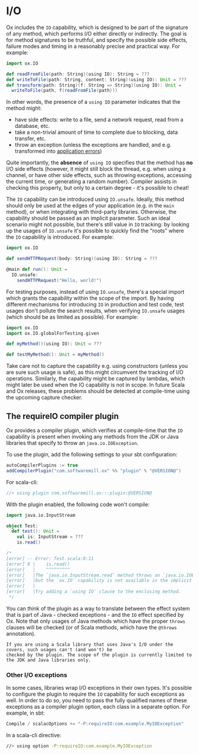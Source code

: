 # I/O

Ox includes the `IO` capability, which is designed to be part of the signature of any method, which performs I/O
either directly or indirectly. The goal is for method signatures to be truthful, and specify the possible side effects,
failure modes and timing in a reasonably precise and practical way. For example:

```scala mdoc:compile-only
import ox.IO

def readFromFile(path: String)(using IO): String = ???
def writeToFile(path: String, content: String)(using IO): Unit = ???
def transform(path: String)(f: String => String)(using IO): Unit =
  writeToFile(path, f(readFromFile(path)))
```

In other words, the presence of a `using IO` parameter indicates that the method might:

* have side effects: write to a file, send a network request, read from a database, etc.
* take a non-trivial amount of time to complete due to blocking, data transfer, etc.
* throw an exception (unless the exceptions are handled, and e.g. transformed into 
  [application errors](basics/error-handling.md))

Quite importantly, the **absence** of `using IO` specifies that the method has **no** I/O side effects (however, it 
might still block the thread, e.g. when using a channel, or have other side effects, such as throwing exceptions,
accessing the current time, or generating a random number). Compiler assists in checking this property, but only to a 
certain degree - it's possible to cheat!

The `IO` capability can be introduced using `IO.unsafe`. Ideally, this method should only be used at the edges of your 
application (e.g. in the `main` method), or when integrating with third-party libraries. Otherwise, the capability
should be passed as an implicit parameter. Such an ideal scenario might not possible, but there's still value in `IO`
tracking: by looking up the usages of `IO.unsafe` it's possible to quickly find the "roots" where the `IO` capability 
is introduced. For example:

```scala
import ox.IO

def sendHTTPRequest(body: String)(using IO): String = ???

@main def run(): Unit = 
  IO.unsafe:
    sendHTTPRequest("Hello, world!")
```

For testing purposes, instead of using `IO.unsafe`, there's a special import which grants the capability within the
scope of the import. By having different mechanisms for introducing `IO` in production and test code, test usages don't
pollute the search results, when verifying `IO.unsafe` usages (which should be as limited as possible). For example:

```scala mdoc:compile-only
import ox.IO
import ox.IO.globalForTesting.given

def myMethod()(using IO): Unit = ???

def testMyMethod(): Unit = myMethod()
```

Take care not to capture the capability e.g. using constructors (unless you are sure such usage is safe), as this might 
circumvent the tracking of I/O operations. Similarly, the capability might be captured by lambdas, which might later be 
used when the IO capability is not in scope. In future Scala and Ox releases, these problems should be detected at 
compile-time using the upcoming capture checker.

## The requireIO compiler plugin

Ox provides a compiler plugin, which verifies at compile-time that the `IO` capability is present when invoking any
methods from the JDK or Java libraries that specify to throw an `java.io.IOException`. 

To use the plugin, add the following settings to your sbt configuration:

```scala
autoCompilerPlugins := true
addCompilerPlugin("com.softwaremill.ox" %% "plugin" % "@VERSION@")
```

For scala-cli:

```scala
//> using plugin com.softwaremill.ox:::plugin:@VERSION@
```

With the plugin enabled, the following code won't compile:

```scala
import java.io.InputStream

object Test:
  def test(): Unit =
    val is: InputStream = ???
    is.read()

/*
[error] -- Error: Test.scala:8:11
[error] 8 |    is.read()
[error]   |    ^^^^^^^^^
[error]   |The `java.io.InputStream.read` method throws an `java.io.IOException`,
[error]   |but the `ox.IO` capability is not available in the implicit scope.
[error]   |
[error]   |Try adding a `using IO` clause to the enclosing method.
 */
```

You can think of the plugin as a way to translate between the effect system that is part of Java - checked exceptions - 
and the `IO` effect specified by Ox. Note that only usages of Java methods which have the proper `throws` clauses will 
be checked (or of Scala methods, which have the `@throws` annotation). 

```{note}
If you are using a Scala library that uses Java's I/O under the covers, such usages can't (and won't) be 
checked by the plugin. The scope of the plugin is currently limited to the JDK and Java libraries only.
```

### Other I/O exceptions

In some cases, libraries wrap I/O exceptions in their own types. It's possible to configure the plugin to require the
`IO` capability for such exceptions as well. In order to do so, you need to pass the fully qualified names of these 
exceptions as a compiler plugin option, each class in a separate option. For example, in sbt:

```scala
Compile / scalacOptions += "-P:requireIO:com.example.MyIOException"
```

In a scala-cli directive:

```bash
//> using option -P:requireIO:com.example.MyIOException
```
